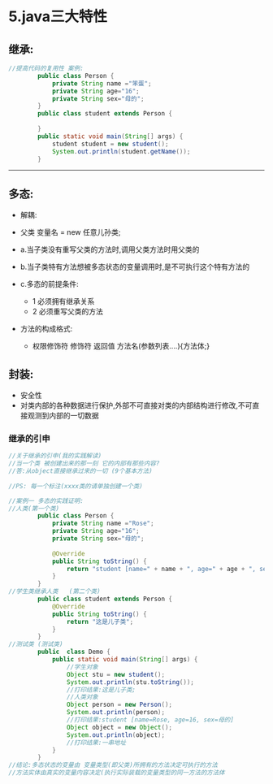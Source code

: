 # 5.java三大特性
 
## 继承:
```java
//提高代码的复用性 案例:
		public class Person {
			private String name ="笨蛋";
			private String age="16";
			private String sex="母的";
		}
		public class student extends Person {
	
		}
		public static void main(String[] args) {
			student student = new student();
			System.out.println(student.getName());
		}
```
---		
## 多态: 
- 解耦:
			
- 父类 变量名 = new 任意儿孙类;
- a.当子类没有重写父类的方法时,调用父类方法时用父类的
- b.当子类特有方法想被多态状态的变量调用时,是不可执行这个特有方法的
- c.多态的前提条件:
	- 1 必须拥有继承关系	
	- 2 必须重写父类的方法  
- 方法的构成格式:
	- 权限修饰符 修饰符 返回值 方法名(参数列表....){方法体;}
## 封装:
- 安全性 
- 对类内部的各种数据进行保护,外部不可直接对类的内部结构进行修改,不可直接观测到内部的一切数据

### 继承的引申
```java
//关于继承的引申(我的实践解读)
//当一个类 被创建出来的那一刻 它的内部有那些内容?
//答:从object直接继承过来的一切 (9个基本方法)
	
//PS: 每一个标注(xxxx类的请单独创建一个类)

//案例一 多态的实践证明:	
//人类(第一个类)
		public class Person {
			private String name ="Rose";
			private String age="16";
			private String sex="母的";
	
			@Override
			public String toString() {
				return "student [name=" + name + ", age=" + age + ", sex=" + sex + "]";
			}
		}
//学生类继承人类	(第二个类)
		public class student extends Person {
			@Override
			public String toString() {
				return "这是儿子类";
			}	
		}
//测试类 (测试类)
		public  class Demo {
			public static void main(String[] args) {
				//学生对象
				Object stu = new student();
				System.out.println(stu.toString());
				//打印结果:这是儿子类;	
				//人类对象
				Object person = new Person();
				System.out.println(person);
				//打印结果:student [name=Rose, age=16, sex=母的]
				Object object = new Object();
				System.out.println(object);
				//打印结果:一串地址
			}
		}
//结论:多态状态的变量由 变量类型(即父类)所拥有的方法决定可执行的方法 
//方法实体由真实的变量内容决定(执行实际装载的变量类型的同一方法的方法体
```			  
